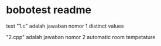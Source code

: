 # bobotest readme

test 
"1.c" adalah jawaban nomor 1
distinct values

"2.cpp" adalah jawaban nomor 2
automatic room tempetature

